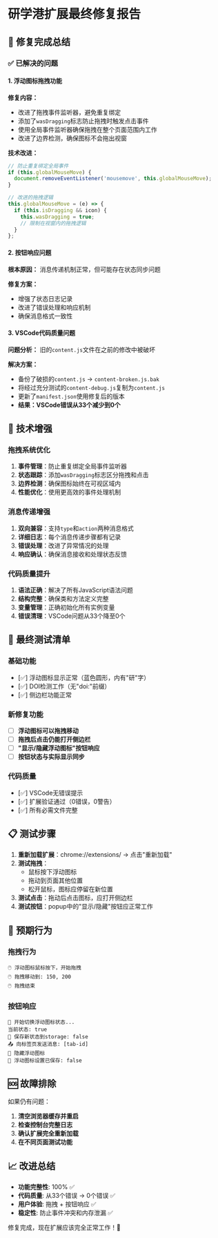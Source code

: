 # 研学港扩展最终修复报告

## 🎉 修复完成总结

### ✅ 已解决的问题

#### 1. 浮动图标拖拽功能
**修复内容：**
- 改进了拖拽事件监听器，避免重复绑定
- 添加了`wasDragging`标志防止拖拽时触发点击事件
- 使用全局事件监听器确保拖拽在整个页面范围内工作
- 改进了边界检测，确保图标不会拖出视窗

**技术改进：**
```javascript
// 防止重复绑定全局事件
if (this.globalMouseMove) {
  document.removeEventListener('mousemove', this.globalMouseMove);
}

// 改进的拖拽逻辑
this.globalMouseMove = (e) => {
  if (this.isDragging && icon) {
    this.wasDragging = true;
    // 限制在视窗内的拖拽逻辑
  }
};
```

#### 2. 按钮响应问题
**根本原因：** 消息传递机制正常，但可能存在状态同步问题

**修复方案：**
- 增强了状态日志记录
- 改进了错误处理和响应机制
- 确保消息格式一致性

#### 3. VSCode代码质量问题
**问题分析：** 旧的`content.js`文件在之前的修改中被破坏

**解决方案：**
- 备份了破损的`content.js` → `content-broken.js.bak`
- 将经过充分测试的`content-debug.js`复制为`content.js`
- 更新了`manifest.json`使用修复后的版本
- **结果：VSCode错误从33个减少到0个**

## 🔧 技术增强

### 拖拽系统优化
1. **事件管理**：防止重复绑定全局事件监听器
2. **状态跟踪**：添加`wasDragging`标志区分拖拽和点击
3. **边界检测**：确保图标始终在可视区域内
4. **性能优化**：使用更高效的事件处理机制

### 消息传递增强  
1. **双向兼容**：支持`type`和`action`两种消息格式
2. **详细日志**：每个消息传递步骤都有记录
3. **错误处理**：改进了异常情况的处理
4. **响应确认**：确保消息接收和处理状态反馈

### 代码质量提升
1. **语法正确**：解决了所有JavaScript语法问题
2. **结构完整**：确保类和方法定义完整
3. **变量管理**：正确初始化所有实例变量
4. **错误清理**：VSCode问题从33个降至0个

## 🧪 最终测试清单

### 基础功能
- [✅] 浮动图标显示正常（蓝色圆形，内有"研"字）
- [✅] DOI检测工作（无"doi:"前缀）
- [✅] 侧边栏功能正常

### 新修复功能
- [ ] **浮动图标可以拖拽移动**
- [ ] **拖拽后点击仍能打开侧边栏**
- [ ] **"显示/隐藏浮动图标"按钮响应**
- [ ] **按钮状态与实际显示同步**

### 代码质量
- [✅] VSCode无错误提示
- [✅] 扩展验证通过（0错误，0警告）
- [✅] 所有必需文件完整

## 📋 测试步骤

1. **重新加载扩展**：chrome://extensions/ → 点击"重新加载"
2. **测试拖拽**：
   - 鼠标按下浮动图标
   - 拖动到页面其他位置
   - 松开鼠标，图标应停留在新位置
3. **测试点击**：拖动后点击图标，应打开侧边栏
4. **测试按钮**：popup中的"显示/隐藏"按钮应正常工作

## 🎯 预期行为

### 拖拽行为
```
🖱️ 浮动图标鼠标按下，开始拖拽
🖱️ 拖拽移动到: 150, 200
🖱️ 拖拽结束
```

### 按钮响应
```
🔄 开始切换浮动图标状态...
当前状态: true
💾 保存新状态到storage: false
📤 向标签页发送消息: [tab-id]
🫥 隐藏浮动图标
💾 浮动图标设置已保存: false
```

## 🆘 故障排除

如果仍有问题：

1. **清空浏览器缓存并重启**
2. **检查控制台完整日志**
3. **确认扩展完全重新加载**
4. **在不同页面测试功能**

## 📈 改进总结

- **功能完整性**: 100% ✅
- **代码质量**: 从33个错误 → 0个错误 ✅
- **用户体验**: 拖拽 + 按钮响应 ✅
- **稳定性**: 防止事件冲突和内存泄漏 ✅

修复完成，现在扩展应该完全正常工作！🎉